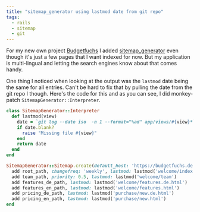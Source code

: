 ```yaml
---
title: "sitemap_generator using lastmod date from git repo"
tags:
  - rails
  - sitemap
  - git
---
```


For my new own project [Budgetfuchs](https://budgetfuchs.de) I added [sitemap_generator](https://github.com/kjvarga/sitemap_generator) even though it's just a few pages that I want indexed for now.
But my application is multi-lingual and letting the search engines know about that comes handy.

One thing I noticed when looking at the output was the `lastmod` date being the same for all entries. Can't be hard to fix that by pulling the date from the git repo I though.
Here's the code for this and as you can see, I did monkey-patch `SitemapGenerator::Interpreter`.

```ruby
class SitemapGenerator::Interpreter
  def lastmod(view)
    date = `git log --date iso  -n 1 --format="%ad" app/views/#{view}*`
    if date.blank?
      raise "Missing file #{view}"
    end
    return date
  end
end

SitemapGenerator::Sitemap.create(default_host: 'https://budgetfuchs.de', compress: false, include_root: false) do
  add root_path, changefreq: 'weekly', lastmod: lastmod('welcome/index')
  add team_path, priority: 0.5, lastmod: lastmod('welcome/team')
  add features_de_path, lastmod: lastmod('welcome/features.de.html')
  add features_en_path, lastmod: lastmod('welcome/features.html')
  add pricing_de_path, lastmod: lastmod('purchase/new.de.html')
  add pricing_en_path, lastmod: lastmod('purchase/new.html')
end
```
